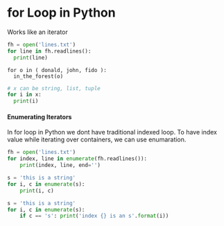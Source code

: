 # for Loop in Python
Works like an iterator


```python
fh = open('lines.txt')
for line in fh.readlines():
  print(line)
```

```python3
for o in ( donald, john, fido ):
  in_the_forest(o)
```


```python
# x can be string, list, tuple
for i in x:
  print(i)
```

#### Enumerating Iterators
In for loop in Python we dont have traditional indexed loop. To have index value
while iterating over containers, we can use enumaration.


```python
fh = open('lines.txt')
for index, line in enumerate(fh.readlines()):
    print(index, line, end='')
```

```python
s = 'this is a string'
for i, c in enumerate(s):
    print(i, c)
```

```python
s = 'this is a string'
for i, c in enumerate(s):
    if c == 's': print('index {} is an s'.format(i))
```
